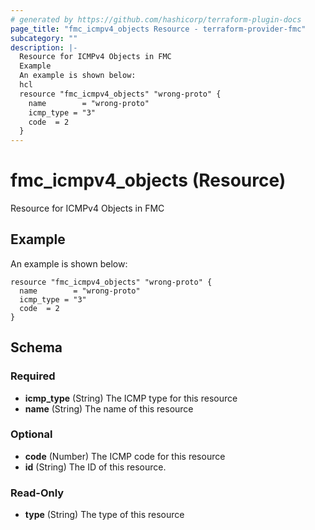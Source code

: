 ```yaml
---
# generated by https://github.com/hashicorp/terraform-plugin-docs
page_title: "fmc_icmpv4_objects Resource - terraform-provider-fmc"
subcategory: ""
description: |-
  Resource for ICMPv4 Objects in FMC
  Example
  An example is shown below:
  hcl
  resource "fmc_icmpv4_objects" "wrong-proto" {
    name        = "wrong-proto"
    icmp_type = "3"
    code  = 2
  }
---
```


# fmc_icmpv4_objects (Resource)

Resource for ICMPv4 Objects in FMC

## Example
An example is shown below: 
```hcl
resource "fmc_icmpv4_objects" "wrong-proto" {
  name        = "wrong-proto"
  icmp_type = "3"
  code  = 2
}
```



<!-- schema generated by tfplugindocs -->
## Schema

### Required

- **icmp_type** (String) The ICMP type for this resource
- **name** (String) The name of this resource

### Optional

- **code** (Number) The ICMP code for this resource
- **id** (String) The ID of this resource.

### Read-Only

- **type** (String) The type of this resource


